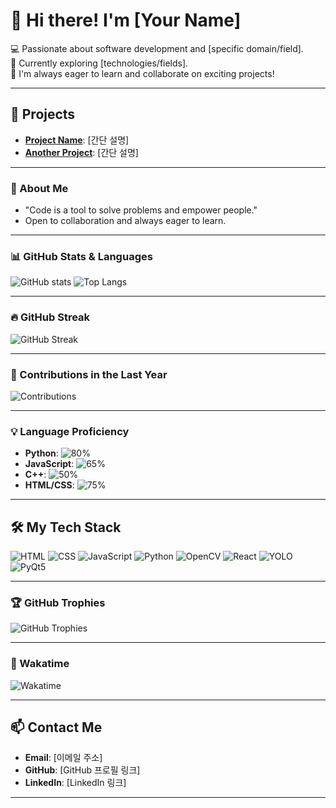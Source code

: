 # 👋 Hi there! I'm [Your Name]

💻 Passionate about software development and [specific domain/field].  
🌱 Currently exploring [technologies/fields].  
🚀 I'm always eager to learn and collaborate on exciting projects!

---

## 🚀 Projects
- **[Project Name](링크)**: [간단 설명]  
- **[Another Project](링크)**: [간단 설명]  

---

### 🌟 About Me
- "Code is a tool to solve problems and empower people."  
- Open to collaboration and always eager to learn.  

---

### 📊 GitHub Stats & Languages
![GitHub stats](https://github-readme-stats.vercel.app/api?username=yourusername&show_icons=true&theme=radical)
![Top Langs](https://github-readme-stats.vercel.app/api/top-langs/?username=yourusername&layout=compact&theme=radical)

---

### 🔥 GitHub Streak
![GitHub Streak](https://github-readme-streak-stats.herokuapp.com/?user=yourusername&theme=radical)

---

### 📅 Contributions in the Last Year
![Contributions](https://github-readme-activity-graph.cyclic.app/graph?username=yourusername&theme=github)

---

### 💡 Language Proficiency
- **Python**: ![80%](https://progress-bar.dev/80/?title=Expert)
- **JavaScript**: ![65%](https://progress-bar.dev/65/?title=Intermediate)
- **C++**: ![50%](https://progress-bar.dev/50/?title=Beginner)
- **HTML/CSS**: ![75%](https://progress-bar.dev/75/?title=Proficient)

---

## 🛠️ My Tech Stack
![HTML](https://img.shields.io/badge/-HTML5-E34F26?logo=html5&logoColor=white&style=for-the-badge)
![CSS](https://img.shields.io/badge/-CSS3-1572B6?logo=css3&logoColor=white&style=for-the-badge)
![JavaScript](https://img.shields.io/badge/-JavaScript-F7DF1E?logo=javascript&logoColor=black&style=for-the-badge)
![Python](https://img.shields.io/badge/-Python-3776AB?logo=python&logoColor=white&style=for-the-badge)
![OpenCV](https://img.shields.io/badge/-OpenCV-5C3EE8?logo=opencv&logoColor=white&style=for-the-badge)
![React](https://img.shields.io/badge/-React-61DAFB?logo=react&logoColor=black&style=for-the-badge)
![YOLO](https://img.shields.io/badge/-YOLO-00FFFF?logo=yolo&logoColor=black&style=for-the-badge)
![PyQt5](https://img.shields.io/badge/-PyQt5-41CD52?logo=qt&logoColor=white&style=for-the-badge)

---

### 🏆 GitHub Trophies
![GitHub Trophies](https://github-profile-trophy.vercel.app/?username=yourusername)

---

### 🏅 Wakatime
![Wakatime](https://wakatime.com/badge/user/yourusername.svg)

---

## 📫 Contact Me
- **Email**: [이메일 주소]  
- **GitHub**: [GitHub 프로필 링크]  
- **LinkedIn**: [LinkedIn 링크]  

---
